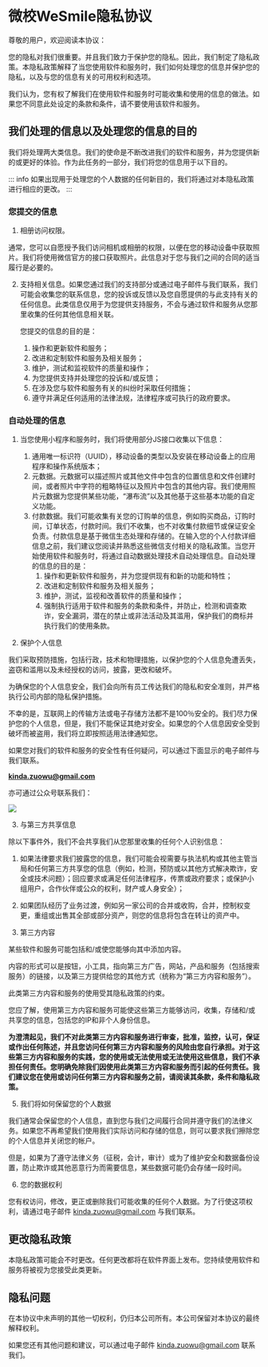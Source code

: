 # 微校WeSmile隐私协议

尊敬的用户，欢迎阅读本协议：

您的隐私对我们很重要。并且我们致力于保护您的隐私。因此，我们制定了隐私政策。本隐私政策解释了当您使用软件和服务时，我们如何处理您的信息并保护您的隐私，以及与您的信息有关的可用权利和选项。

我们认为，您有权了解我们在使用软件和服务时可能收集和使用的信息的做法。如果您不同意此处设定的条款和条件，请不要使用该软件和服务。

## 我们处理的信息以及处理您的信息的目的

我们将处理两大类信息。我们的使命是不断改进我们的软件和服务，并为您提供新的或更好的体验。作为此任务的一部分，我们将您的信息用于以下目的。

::: info
如果出现用于处理您的个人数据的任何新目的，我们将通过对本隐私政策进行相应的更改。
:::

### 您提交的信息

1. 相册访问权限。

通常，您可以自愿授予我们访问相机或相册的权限，以便在您的移动设备中获取照片。我们将使用微信官方的接口获取照片。此信息对于您与我们之间的合同的适当履行是必要的。

2. 支持相关信息。如果您通过我们的支持部分或通过电子邮件与我们联系，我们可能会收集您的联系信息，您的投诉或反馈以及您自愿提供的与此支持有关的任何信息。此类信息仅用于为您提供支持服务，不会与通过软件和服务从您那里收集的任何其他信息相关联。

    您提交的信息的目的是：

    1. 操作和更新软件和服务；
    2. 改进和定制软件和服务及相关服务；
    3. 维护，测试和监视软件的质量和操作；
    4. 为您提供支持并处理您的投诉和/或反馈；
    5. 在涉及您与软件和服务有关的纠纷时采取任何措施；
    6. 遵守并满足任何适用的法律法规，法律程序或可执行的政府要求。

### 自动处理的信息

1. 当您使用小程序和服务时，我们将使用部分JS接口收集以下信息：
   1. 通用唯一标识符（UUID），移动设备的类型以及安装在移动设备上的应用程序和操作系统版本；
   2. 元数据。元数据可以描述照片或其他文件中包含的位置信息和文件创建时间，或者照片中字符的粗略特征以及照片中包含的其他内容。我们使用照片元数据为您提供某些功能，“瀑布流”以及其他基于这些基本功能的自定义功能。
   3. 付款数据。我们可能收集有关您的订购单的信息，例如购买商品，订购时间，订单状态，付款时间。我们不收集，也不对收集付款细节或保证安全负责。付款信息是基于微信生态处理和存储的。在输入您的个人付款详细信息之前，我们建议您阅读并熟悉这些微信支付相关的隐私政策。当您开始使用软件和服务时，将通过自动数据处理技术自动处理信息。自动处理的信息的目的是：
      1. 操作和更新软件和服务，并为您提供现有和新的功能和特性；
      2. 改进和定制软件和服务及相关服务；
      3. 维护，测试，监视和改善软件的质量和操作；
      4. 强制执行适用于软件和服务的条款和条件，并防止，检测和调查欺诈，安全漏洞，潜在的禁止或非法活动及其滥用，保护我们的商标并执行我们的使用条款。

2. 保护个人信息

我们采取预防措施，包括行政，技术和物理措施，以保护您的个人信息免遭丢失，盗窃和滥用以及未经授权的访问，披露，更改和破坏。

为确保您的个人信息安全，我们会向所有员工传达我们的隐私和安全准则，并严格执行公司内部的隐私保护措施。

不幸的是，互联网上的传输方法或电子存储方法都不是100％安全的。我们尽力保护您的个人信息，但是，我们不能保证其绝对安全。如果您的个人信息因安全受到破坏而被盗用，我们将立即按照适用法律通知您。

如果您对我们的软件和服务的安全性有任何疑问，可以通过下面显示的电子邮件与我们联系。

**kinda.zuowu@gmail.com**

亦可通过公众号联系我们：

![](https://upload.sunrise-luckyda.top/image/202306102344040.jpg)

3. 与第三方共享信息

除以下事件外，我们不会共享我们从您那里收集的任何个人识别信息：

   1. 如果法律要求我们披露您的信息，我们可能会视需要与执法机构或其他主管当局和任何第三方共享您的信息（例如，检测，预防或以其他方式解决欺诈，安全或技术问题）；回应要求或满足任何法律程序，传票或政府要求；或保护小组用户，合作伙伴或公众的权利，财产或人身安全）；

   2. 如果团队经历了业务过渡，例如另一家公司的合并或收购，合并，控制权变更，重组或出售其全部或部分资产，则您的信息将包含在转让的资产中。

4. 第三方内容

某些软件和服务可能包括和/或使您能够向其中添加内容。

内容的形式可以是按钮，小工具，指向第三方广告，网站，产品和服务（包括搜索服务）的链接，以及第三方提供给您的其他方式（统称为“第三方内容和服务”）。

此类第三方内容和服务的使用受其隐私政策的约束。

您应了解，使用第三方内容和服务可能使这些第三方能够访问，收集，存储和/或共享您的信息，包括您的IP和非个人身份信息。

**为澄清起见，我们不对此类第三方内容和服务进行审查，批准，监控，认可，保证或作出任何陈述，并且您访问任何第三方内容和服务的风险由您自行承担。对于这些第三方内容和服务的实践，您的使用或无法使用或无法使用这些信息，我们不承担任何责任。您明确免除我们因使用此类第三方内容和服务而引起的任何责任。我们建议您在使用或访问任何第三方内容和服务之前，请阅读其条款，条件和隐私政策。**

5. 我们将如何保留您的个人数据

我们通常会保留您的个人信息，直到您与我们之间履行合同并遵守我们的法律义务。如果您不再希望我们使用我们实际访问和存储的信息，则可以要求我们擦除您的个人信息并关闭您的帐户。

但是，如果为了遵守法律义务（征税，会计，审计）或为了维护安全和数据备份设置，防止欺诈或其他恶意行为而需要信息，某些数据可能仍会存储一段时间。

6. 您的数据权利

您有权访问，修改，更正或删除我们可能收集的任何个人数据。为了行使这项权利，请通过电子邮件 kinda.zuowu@gmail.com 与我们联系。

## 更改隐私政策

本隐私政策可能会不时更改。任何更改都将在软件界面上发布。您持续使用软件和服务将被视为您接受此类更新。

## 隐私问题

在本协议中未声明的其他一切权利，仍归本公司所有。本公司保留对本协议的最终解释权利。

如果您还有其他问题和建议，可以通过电子邮件 kinda.zuowu@gmail.com 联系我们。